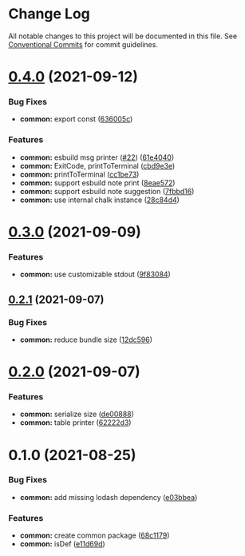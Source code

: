 # Change Log

All notable changes to this project will be documented in this file.
See [Conventional Commits](https://conventionalcommits.org) for commit guidelines.

# [0.4.0](https://github.com/lbwa/esw/compare/@eswjs/common@0.3.0...@eswjs/common@0.4.0) (2021-09-12)

### Bug Fixes

- **common:** export const ([636005c](https://github.com/lbwa/esw/commit/636005ce451d4716b2cb6231fc214f457e727af5))

### Features

- **common:** esbuild msg printer ([#22](https://github.com/lbwa/esw/issues/22)) ([61e4040](https://github.com/lbwa/esw/commit/61e40405abed52ac192a5e4fbc0f35c5cf0d7036))
- **common:** ExitCode, printToTerminal ([cbd9e3e](https://github.com/lbwa/esw/commit/cbd9e3ede48a27368e75893a7eda9e8b33bbb473))
- **common:** printToTerminal ([cc1be73](https://github.com/lbwa/esw/commit/cc1be7358ba11363a3f3418c2d0fafe58cd004a6))
- **common:** support esbuild note print ([8eae572](https://github.com/lbwa/esw/commit/8eae572d7622f74499438be6c513066ed4f5e322))
- **common:** support esbuild note suggestion ([7fbbd16](https://github.com/lbwa/esw/commit/7fbbd1632755ad85b673890cecd73a2ff2a7beaf))
- **common:** use internal chalk instance ([28c84d4](https://github.com/lbwa/esw/commit/28c84d4124fc975133541c91c9d69101589346ea))

# [0.3.0](https://github.com/lbwa/esw/compare/@eswjs/common@0.2.1...@eswjs/common@0.3.0) (2021-09-09)

### Features

- **common:** use customizable stdout ([9f83084](https://github.com/lbwa/esw/commit/9f830849dc92381a7ef15fadf04fe00a4c6ec7fa))

## [0.2.1](https://github.com/lbwa/esw/compare/@eswjs/common@0.2.0...@eswjs/common@0.2.1) (2021-09-07)

### Bug Fixes

- **common:** reduce bundle size ([12dc596](https://github.com/lbwa/esw/commit/12dc596650f32f0c26d39dcbf49f493ba5703488))

# [0.2.0](https://github.com/lbwa/esw/compare/@eswjs/common@0.1.0...@eswjs/common@0.2.0) (2021-09-07)

### Features

- **common:** serialize size ([de00888](https://github.com/lbwa/esw/commit/de00888188fae37515690211bd8276c2b79f2886))
- **common:** table printer ([62222d3](https://github.com/lbwa/esw/commit/62222d3f9f6835a231a31d4341de469461ad7d61))

# 0.1.0 (2021-08-25)

### Bug Fixes

- **common:** add missing lodash dependency ([e03bbea](https://github.com/lbwa/esw/commit/e03bbeab556be27cb8a7de5e4be6ebf7521082fc))

### Features

- **common:** create common package ([68c1179](https://github.com/lbwa/esw/commit/68c11797387e05eeeb8a1672fd9db432ef19ddec))
- **common:** isDef ([e11d69d](https://github.com/lbwa/esw/commit/e11d69d1789e53710cc17bc5d1c61d4c76972130))
